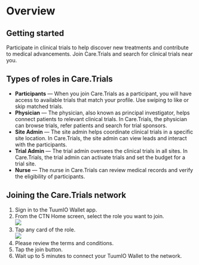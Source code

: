 # Overview

## Getting started

Participate in clinical trials to help discover new treatments and contribute to medical advancements. Join Care.Trials and search for clinical trials near you.

## Types of roles in Care.Trials

* **Participants** — When you join Care.Trials as a participant, you will have access to available trials that match your profile. Use swiping to like or skip matched trials.
* **Physician** — The physician, also known as principal investigator, helps connect patients to relevant clinical trials. In Care.Trials, the physician can browse trials, refer patients and search for trial sponsors.
* **Site Admin** — The site admin helps coordinate clinical trials in a specific site location. In Care.Trials, the site admin can view leads and interact with the participants.
* **Trial Admin** — The trial admin oversees the clinical trials in all sites. In Care.Trials, the trial admin can activate trials and set the budget for a trial site.
* **Nurse** — The nurse in Care.Trials can review medical records and verify the eligibility of participants.

## Joining the Care.Trials network

1. Sign in to the TuumIO Wallet app.
2. From the CTN Home screen, select the role you want to join.\
   ![](../../../.gitbook/assets/Screenshot\_20240916\_231910.png)
3. Tap any card of the role.\
   ![](../../../.gitbook/assets/Screenshot\_20240916\_232309.png)
4. Please review the terms and conditions.
5. Tap the join button.
6. Wait up to 5 minutes to connect your TuumIO Wallet to the network.

